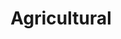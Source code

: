 ---
title: Agricultural
seo:
  page_title: Agricultural Construction Projects
  meta_description: See our Successful Agricultural Projects for Yourself.
  featured_image: /see-farms-1_ivb0k5.jpg
hero:
  enabled: true
  heading: See our Successful Agricultural Projects for Yourself.
  body: >-
    
  image:
    image_url: /see-farms-1_ivb0k5.jpg
  button:
    enabled: false
    button_url: /portfolio/
    button_text: See Our Work
    open_in_new_tab: false
  button_2:
    enabled: false
    button_url: /careers/
    button_text: Join Our Team
    open_in_new_tab: false
  featured_project: 
    enabled: true
    name: See Farms Rebuild
    url: /portfolio/see-farms-rebuild/
---